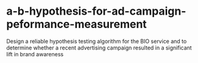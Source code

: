 # a-b-hypothesis-for-ad-campaign-peformance-measurement
Design a reliable hypothesis testing algorithm for the BIO service and to determine whether a recent advertising campaign resulted in a significant lift in brand awareness

